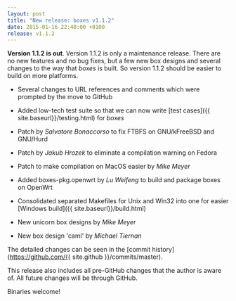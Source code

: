 ```yaml
---
layout: post
title: "New release: boxes v1.1.2"
date: 2015-01-16 22:40:00 +0100
release: v1.1.2
---
```


**Version 1.1.2 is out**. Version 1.1.2 is only a maintenance release. There are no new features and no bug fixes, but a few new box designs and several changes to the way that *boxes* is built. So version 1.1.2 should be easier to build on more platforms. <!--break-->

  - Several changes to URL references and comments which were prompted by the move to GitHub
  - Added low-tech test suite so that we can now write [test cases]({{ site.baseurl}}/testing.html) for *boxes*
  - Patch by *Salvatore Bonaccorso* to fix FTBFS on GNU/kFreeBSD and GNU/Hurd
  - Patch by *Jakub Hrozek* to eliminate a compilation warning on Fedora
  - Patch to make compilation on MacOS easier by *Mike Meyer*
  - Added boxes-pkg.openwrt by *Lu Weifeng* to build and package boxes on OpenWrt
  - Consolidated separated Makefiles for Unix and Win32 into one for easier [Windows build]({{ site.baseurl}}/build.html)
  
  - New unicorn box designs by *Mike Meyer*
  - New box design 'caml' by *Michael Tiernan*

The detailed changes can be seen in the [commit history](https://github.com/{{ site.github }}/commits/master).

This release also includes all pre-GitHub changes that the author is aware of. All future changes will be through GitHub.

Binaries welcome!

